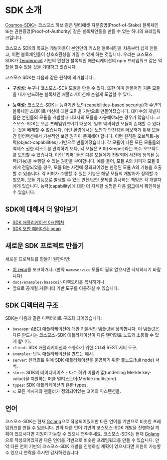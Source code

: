 # SDK 소개



[Cosmos-SDK](https://github.com/cosmos/cosmos-sdk)는 코스모스 허브 같은 멀티애셋 지분증명(Proof-of-Stake) 블록체인 또는 권한증명(Proof-of-Authority) 같은 블록체인들을 만들 수 있는 하나의 프레임워크입니다.

코스모스 SDK의 목표는 개발자들이 본인만의 커스텀 블록체인을 처음부터 쉽게 만들고, 이런 블록체인들이 상호호환성을 가질 수 있게 하는 것입니다. 우리는 코스모스 SDK가 [Tendermint](https://github.com/tendermint/tendermint) 기반의 안전한 블록체인 애플리케이션의 npm 프레임워크 같은 역할을 할수 있을 것을 기대하고 있습니다.

코스모스 SDK는 다음과 같은 원칙에 의거합니다:

- **구성성:** 누구나 코스모스-SDK 모듈을 만들 수 있다. 또한 이미 만들어진 기존 모듈을 내가 만드려는 블록체인 애플리케이션에 손쉽게 도입할 수 있다.

- **능력성:** 코스모스-SDK는 능력기반 보안(capabilities-based security)과 수년의 블록체인 스테이트 머신에 대한 고민을 기반으로 만들어졌습니다. 대다수의 개발자들은 본인들의 모듈을 개발할때 제3자의 모듈을 사용해야되는 경우가 많습니다. 코스모스-SDK는 오픈 프레임워크이기 때문에, 일부 악의적인 모듈이 존재할 수 있다는 것을 배제할 수 없습니다. 이런 환경에서는 보안과 안전성을 확보하기 위해 모듈간 인터랙션에서 기본적인 보안 원칙이 존재해야 합니다. 이런 원칙은 오브젝트-능력(object-capabilities) 기반으로 만들어졌습니다. 각 모듈이 다른 모든 모듈들의 액세스 권한 리스트를 관리하기 보다, 각 모듈은 키퍼(Keeper)라는 특수 오브젝트를 도입할 수 있습니다. 이런 '키퍼' 들은 다른 모듈에게 전달되어 사전에 정의된 능력(기능)을 수행할 수 있는 권한을 부여합니다. 예를 들어, 모듈 A의 키퍼가 모듈 B에게 전달되었을 경우, 모듈 B는 사전에 정의되어있는 한정된 모듈 A의 기능을 호출할 수 있습니다. 각 키퍼가 수행할 수 있는 기능은 해당 모듈의 개발자가 정의할 수 있으며, 모듈 기능으로 발생할 수 있는 안전/보안 문제를 감사하는 책임은 각 개발자에게 있습니다. 능력(capability)에 대한 더 자세한 설명은 다음 [링크](./ocap.md)에서 확인하실 수 있습니다.

## SDK에 대해서 더 알아보기

- [SDK 애플리케이션 아키텍쳐](./sdk-app-architecture.md)
- [SDK 보안 패러다임: ocap](./ocap.md)

## 새로운 SDK 프로젝트 만들기

새로운 프로젝트를 만들기 원한다면:

- [이 repo](https://github.com/cosmos/sdk-application-tutorial/)를 포크하거나. (만약 `nameservice` 모듈이 필요 없으시면 삭제하시기 바랍니다)
- `docs/examples/basecoin` 디렉토리를 복사하거나
- 앞으로 공개될 커뮤니티 기반 도구를 이용하실 수 있습니다.

## SDK 디렉터리 구조

SDK는 다음과 같은 디렉터리로 구조화 되어있습니다:

- `baseapp`: [ABCI](https://github.com/tendermint/tendermint/tree/master/abci) 애플리케이션에 대한 기본적인 템플릿을 정의합니다. 이 템플릿은 다른 만드시는 코스모스-SDK 애플리케이션이 다른 텐더민트 노드와 소통할 수 있게 합니다.
- `client`: SDK 애플리케이션과 소통하기 위한 CLI와 REST 서버 도구.
- `examples`: 단독 애플리케이션을 만드는 예시.
- `server`: 텐더민트 위에 SDK 애플리케이션을 운영하기 위한 풀노드(full node) 서버.
- `store`: SDK의 데이터베이스 - 다수 하위 머클키 값(underling Merkle key-value)을 지원하는 머클 멀티스토어(Merkle multistore).
- `types`: SDK 애플리케이션의 흔한 types.
- `x`: 모든 메시지와 핸들러가 정의되어있는 코어의 익스텐션들.

## 언어

코스모스-SDK는 현재 [Golang](https://golang.org/)으로 작성되어있지만 다른 언어를 기반으로 비슷한 프레임워크를 만들 수 있습니다. 만약 다른 언어 기반의 코스모스-SDK 개발을 진행하실 계획이 있으시다면 지원이 가능할 수 있으니 연락주세요.
코스모스-SDK는 현재 [Golang](https://golang.org/)으로 작성되어있지만 다른 언어를 기반으로 비슷한 프레임워크를 만들 수 있습니다. 만약 다른 언어 기반의 코스모스-SDK 개발을 진행하실 계획이 있으시다면 지원이 가능할 수 있으니 연락을 주시면 감사하겠습니다
